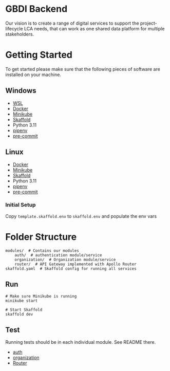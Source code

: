 # GBDI Backend

Our vision is to create a range of digital services to support the project-lifecycle LCA needs,
that can work as one shared data platform for multiple stakeholders.

# Getting Started

To get started please make sure that the following pieces of software are installed on your machine.

## Windows

* [WSL](https://docs.microsoft.com/en-us/windows/wsl/install-win10)
* [Docker](https://docs.docker.com/desktop/windows/install/)
* [Minikube](https://minikube.sigs.k8s.io/docs/start/)
* [Skaffold](https://skaffold.dev/docs/install/#standalone-binary)
* Python 3.11
* [pipenv](https://pipenv.pypa.io/en/latest/#install-pipenv-today)
* [pre-commit](https://pre-commit.com/#installation)

## Linux

* [Docker](https://docs.docker.com/engine/install/ubuntu/)
* [Minikube](https://minikube.sigs.k8s.io/docs/start/)
* [Skaffold](https://skaffold.dev/docs/install/#standalone-binary)
* Python 3.11
* [pipenv](https://pipenv.pypa.io/en/latest/#install-pipenv-today)
* [pre-commit](https://pre-commit.com/#installation)

### Initial Setup
Copy `template.skaffold.env` to `skaffold.env` and populate the env vars

# Folder Structure

```plaintext
modules/  # Contains our modules
    auth/  # authentication module/service
    organization/  # Organization module/service
    router/  # API Gateway implemented with Apollo Router
skaffold.yaml  # Skaffold config for running all services
```


## Run

```shell
# Make sure Minikube is running
minikube start

# Start Skaffold
skaffold dev
```

## Test

Running tests should be in each individual module. See README there.

* [auth](./modules/auth/README.md)
* [organization](./modules/organization/README.md)
* [Router](./modules/router/README.md)
